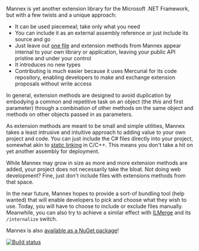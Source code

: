 Mannex is yet another extension library for the Microsoft .NET Framework, but with a few twists and a unique approach:

  * It can be used piecemeal; take only what you need
  * You can include it as an external assembly reference or just include its source and go
  * Just leave out [one file](http://code.google.com/p/mannex/source/browse/src/Publics.cs) and extension methods from Mannex appear internal to your own library or application, leaving your public API pristine and under your control
  * It introduces no new types
  * Contributing is much easier because it uses Mercurial for its code repository, enabling developers to make and exchange extension proposals without write access

In general, extension methods are designed to avoid duplication by embodying a common and repetitive task on an object (the _this_ and first parameter) through a combination of other methods on the same object and methods on other objects passed in as parameters.

As extension methods are meant to be small and simple utilities, Mannex takes a least intrusive and intuitive approach to adding value to your own project and code. You can just include the C# files directly into your project, somewhat akin to [static linking](http://en.wikipedia.org/wiki/Static_linking) in C/C++. This means you don't take a hit on yet another assembly for deployment.

While Mannex may grow in size as more and more extension methods are added, your project does not necessarily take the bloat. Not doing web development? Fine, just don't include files with extensions methods from that space.

In the near future, Mannex hopes to provide a sort-of bundling tool (help wanted) that will enable developers to pick and choose what they wish to use. Today, you will have to choose to include or exclude files manually. Meanwhile, you can also try to achieve a similar effect with [ILMerge](http://research.microsoft.com/en-us/people/mbarnett/ilmerge.aspx) and its `/internalize` switch.

Mannex is also [available as a NuGet package](http://nuget.org/packages/Mannex/)!

[![Build status](https://ci.appveyor.com/api/projects/status/w64gkmfok9fedtxg?svg=true)](https://ci.appveyor.com/project/raboof/mannex)
